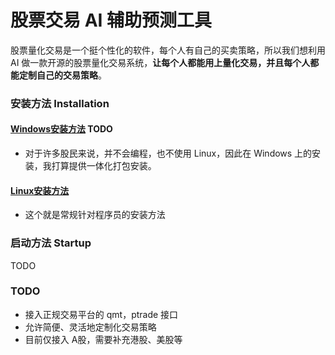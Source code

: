 # 股票交易 AI 辅助预测工具

股票量化交易是一个挺个性化的软件，每个人有自己的买卖策略，所以我们想利用 AI 做一款开源的股票量化交易系统，**让每个人都能用上量化交易，并且每个人都能定制自己的交易策略**。


### 安装方法 Installation


#### [Windows安装方法]() TODO

- 对于许多股民来说，并不会编程，也不使用 Linux，因此在 Windows 上的安装，我打算提供一体化打包安装。

#### [Linux安装方法]()

- 这个就是常规针对程序员的安装方法

### 启动方法 Startup

TODO







### TODO

- 接入正规交易平台的 qmt，ptrade 接口
- 允许简便、灵活地定制化交易策略
- 目前仅接入 A股，需要补充港股、美股等

